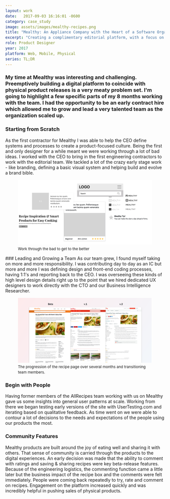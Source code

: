 ```yaml
---
layout: work
date:   2017-09-03 16:16:01 -0600
category: case_study
image: assets/images/mealthy-recipes.png
title: "Mealthy: An Appliance Company with the Heart of a Software Organization"
excerpt: "Creating a complimentary editorial platform, with a focus on content and usability is really hard and awesome."
role: Product Designer
year: 2017
platform: Web, Mobile, Physical
series: TL;DR
---
```


### My time at Mealthy was interesting and challenging. Preemptively building a digital platform to coincide with physical product releases is a very meaty problem set. I'm going to highlight a few specific parts of my 8 months working with the team. I had the opportunity to be an early contract hire which allowed me to grow and lead a very talented team as the organization scaled up.

### Starting from Scratch
As the first contractor for Mealthy I was able to help the CEO define systems and processes to create a product-focused culture. Being the first and only designer for a while meant we were working through a lot of bad ideas. I worked with the CEO to bring in the first engineering contractors to work with the editorial team. We tackled a lot of the crazy early stage work - like branding, defining a basic visual system and helping build and evolve a brand bible.

<figure class="container__image container__break no-shadow">
  <img class="no-shadow" src="/assets/images/mealthy-beginning.png" alt="A collage of bad ideas" />
  <figcaption class="mt-half center mb-1">
    <small>Work through the bad to get to the better</small>
  </figcaption>

</figure>
### Leading and Growing a Team
As our team grew, I found myself taking on more and more responsibility. I was contributing day to day as an IC but more and more I was defining design and front-end coding processes, having 1:1's and reporting back to the CEO. I was overseeing these kinds of high level design details right up to the point that we hired dedicated UX designers to work directly with the CTO and our Business Intelligence Researcher.

<figure class="container__image container__break">
  <img class="no-shadow" src="/assets/images/mealthy-recipe.png" alt="the progression of the recipe page over several months" />
  <figcaption class="mt-half center mb-1">
    <small>The progression of the recipe page over several months and transitioning team members.</small>
  </figcaption>
</figure>

### Begin with People
Having former members of the AllRecipes team working with us on Mealthy gave us some insights into general user patterns at scale. Working from there we began testing early versions of the site with UserTesting.com and iterating based on qualitative feedback. As time went on we were able to contour a lot of decisions to the needs and expectations of the people using our products the most.

### Community Features
Mealthy products are built around the joy of eating well and sharing it with others. That sense of community is carried through the products to the digital experiences. An early decision was made that the ability to comment with ratings and saving & sharing recipes were key beta-release features. Because of the engineering logistics, the commenting function came a little later but the business impact of the recipe box and the comments were felt immediately. People were coming back repeatedly to try, rate and comment on recipes. Engagement on the platform increased quickly and was incredibly helpful in pushing sales of physical products.

